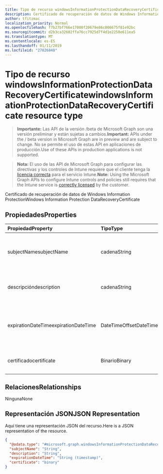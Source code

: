 ```yaml
---
title: Tipo de recurso windowsInformationProtectionDataRecoveryCertificate
description: Certificado de recuperación de datos de Windows Information Protection
author: tfitzmac
localization_priority: Normal
ms.openlocfilehash: f7b27bf766e17000f20679e86c006675f81e92bc
ms.sourcegitcommit: d2b3ca32602ffa76cc7925d7f4d1e2258e611ea5
ms.translationtype: MT
ms.contentlocale: es-ES
ms.lasthandoff: 01/11/2019
ms.locfileid: "27826848"
---
```

# <a name="windowsinformationprotectiondatarecoverycertificate-resource-type"></a><span data-ttu-id="fec05-103">Tipo de recurso windowsInformationProtectionDataRecoveryCertificate</span><span class="sxs-lookup"><span data-stu-id="fec05-103">windowsInformationProtectionDataRecoveryCertificate resource type</span></span>

> <span data-ttu-id="fec05-104">**Importante:** Las API de la versión /beta de Microsoft Graph son una versión preliminar y están sujetas a cambios.</span><span class="sxs-lookup"><span data-stu-id="fec05-104">**Important:** APIs under the / beta version in Microsoft Graph are in preview and are subject to change.</span></span> <span data-ttu-id="fec05-105">No se permite el uso de estas API en aplicaciones de producción.</span><span class="sxs-lookup"><span data-stu-id="fec05-105">Use of these APIs in production applications is not supported.</span></span>

> <span data-ttu-id="fec05-106">**Nota:** El uso de las API de Microsoft Graph para configurar las directivas y los controles de Intune requiere que el cliente tenga la [licencia correcta](https://go.microsoft.com/fwlink/?linkid=839381) para el servicio Intune.</span><span class="sxs-lookup"><span data-stu-id="fec05-106">**Note:** Using the Microsoft Graph APIs to configure Intune controls and policies still requires that the Intune service is [correctly licensed](https://go.microsoft.com/fwlink/?linkid=839381) by the customer.</span></span>

<span data-ttu-id="fec05-107">Certificado de recuperación de datos de Windows Information Protection</span><span class="sxs-lookup"><span data-stu-id="fec05-107">Windows Information Protection DataRecoveryCertificate</span></span>
## <a name="properties"></a><span data-ttu-id="fec05-108">Propiedades</span><span class="sxs-lookup"><span data-stu-id="fec05-108">Properties</span></span>
|<span data-ttu-id="fec05-109">Propiedad</span><span class="sxs-lookup"><span data-stu-id="fec05-109">Property</span></span>|<span data-ttu-id="fec05-110">Tipo</span><span class="sxs-lookup"><span data-stu-id="fec05-110">Type</span></span>|<span data-ttu-id="fec05-111">Descripción</span><span class="sxs-lookup"><span data-stu-id="fec05-111">Description</span></span>|
|:---|:---|:---|
|<span data-ttu-id="fec05-112">subjectName</span><span class="sxs-lookup"><span data-stu-id="fec05-112">subjectName</span></span>|<span data-ttu-id="fec05-113">cadena</span><span class="sxs-lookup"><span data-stu-id="fec05-113">String</span></span>|<span data-ttu-id="fec05-114">Nombre de asunto del certificado para la recuperación de datos</span><span class="sxs-lookup"><span data-stu-id="fec05-114">Data recovery Certificate subject name</span></span>|
|<span data-ttu-id="fec05-115">descripción</span><span class="sxs-lookup"><span data-stu-id="fec05-115">description</span></span>|<span data-ttu-id="fec05-116">cadena</span><span class="sxs-lookup"><span data-stu-id="fec05-116">String</span></span>|<span data-ttu-id="fec05-117">Descripción del certificado para la recuperación de datos</span><span class="sxs-lookup"><span data-stu-id="fec05-117">Data recovery Certificate description</span></span>|
|<span data-ttu-id="fec05-118">expirationDateTime</span><span class="sxs-lookup"><span data-stu-id="fec05-118">expirationDateTime</span></span>|<span data-ttu-id="fec05-119">DateTimeOffset</span><span class="sxs-lookup"><span data-stu-id="fec05-119">DateTimeOffset</span></span>|<span data-ttu-id="fec05-120">Fecha y hora de expiración del certificado para la recuperación de datos</span><span class="sxs-lookup"><span data-stu-id="fec05-120">Data recovery Certificate expiration datetime</span></span>|
|<span data-ttu-id="fec05-121">certificado</span><span class="sxs-lookup"><span data-stu-id="fec05-121">certificate</span></span>|<span data-ttu-id="fec05-122">Binario</span><span class="sxs-lookup"><span data-stu-id="fec05-122">Binary</span></span>|<span data-ttu-id="fec05-123">Certificado para la recuperación de datos</span><span class="sxs-lookup"><span data-stu-id="fec05-123">Data recovery Certificate</span></span>|

## <a name="relationships"></a><span data-ttu-id="fec05-124">Relaciones</span><span class="sxs-lookup"><span data-stu-id="fec05-124">Relationships</span></span>
<span data-ttu-id="fec05-125">Ninguna</span><span class="sxs-lookup"><span data-stu-id="fec05-125">None</span></span>
## <a name="json-representation"></a><span data-ttu-id="fec05-126">Representación JSON</span><span class="sxs-lookup"><span data-stu-id="fec05-126">JSON Representation</span></span>
<span data-ttu-id="fec05-127">Aquí tiene una representación JSON del recurso.</span><span class="sxs-lookup"><span data-stu-id="fec05-127">Here is a JSON representation of the resource.</span></span>
<!-- {
  "blockType": "resource",
  "@odata.type": "microsoft.graph.windowsInformationProtectionDataRecoveryCertificate"
}
-->
``` json
{
  "@odata.type": "#microsoft.graph.windowsInformationProtectionDataRecoveryCertificate",
  "subjectName": "String",
  "description": "String",
  "expirationDateTime": "String (timestamp)",
  "certificate": "binary"
}
```





